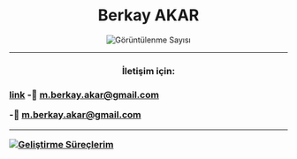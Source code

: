 <h1 align="center"> Berkay AKAR</h1>

<p align="center"> <img src="https://komarev.com/ghpvc/?username=mberkayakar" alt="Görüntülenme Sayısı" /> </p>

<hr>
<h3 align="center">İletişim için:<h3>
 
 [link](tel:+442079460123)
 -📱 [m.berkay.akar@gmail.com](tel:.berkay.akar@gmail.com?subject=[GitHub]%20Source%20Han%20Sans)
 
-📧 [m.berkay.akar@gmail.com](mailto:m.berkay.akar@gmail.com?subject=[GitHub]%20Source%20Han%20Sans)
 <br>
 


 
<hr>
  
[![ Geliştirme Süreçlerim ](https://github-readme-stats.vercel.app/api/wakatime?username=mberkayakar)](https://github.com/anuraghazra/github-readme-stats)

 

 

 
